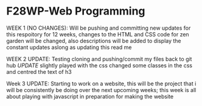 # F28WP-Web Programming

WEEK 1 (NO CHANGES): Will be pushing and committing new updates for this respoitory for 12 weeks, changes to the HTML and CSS code for zen garden will be changed, also descriptions will be added to display the constant updates aslong as updating this read me

WEEK 2 UPDATE: Testing cloning and pushing/commit my files back to git hub *UPDATE* slightly played with the css changed some classes in the css and centred the text of h3 

Week 3 UPDATE: Starting to work on a website, this will be the project that i will be consistently be doing over the next upcoming weeks; this week is all about playing with javascript in preparation for making the website
